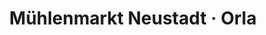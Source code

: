 ---
title: "Mühlenmarkt Neustadt · Orla"
url: /neustadt-an-der-orla/muehlenmarkt-neustadt-orla/
shop: Tiere
---